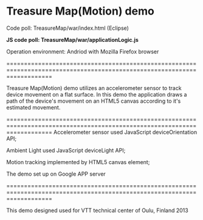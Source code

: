 


Treasure Map(Motion) demo
==========================



Code poll: TreasureMap/war/index.html  (Eclipse)

<b>JS code poll: TreasureMap/war/applicationLogic.js</b>

Operation environment: Andriod with Mozilla Firefox browser

=========================================================================================================================

Treasure Map(Motion) demo utilizes an accelerometer sensor to track device movement on a flat surface. In
this demo the application draws a path of the device's movement on an HTML5 canvas according to
it's estimated movement.


=========================================================================================================================
Accelerometer sensor used JavaScript deviceOrientation API;

Ambient Light used JavaScript deviceLight API;

Motion tracking implemented by HTML5 canvas element;

The demo set up on Google APP server

=========================================================================================================================

This demo designed used for VTT technical center of Oulu, Finland 2013 


